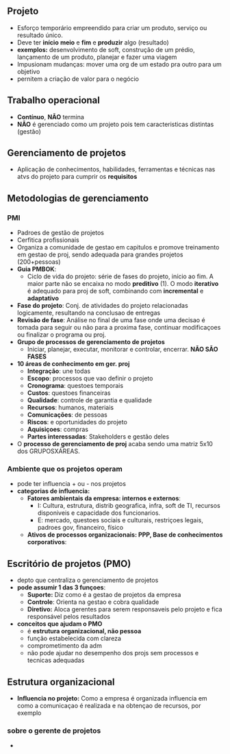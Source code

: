 ## Projeto 
- Esforço temporário empreendido para criar um produto, serviço ou resultado único.
- Deve ter **início** **meio** e **fim** e **produzir** algo (resultado)
- **exemplos:** desenvolvimento de soft, construção de um prédio, lançamento de um produto, planejar e fazer uma viagem
- Impusionam mudanças: mover uma org de um estado pra outro para um objetivo
- pernitem a criação de valor para o negócio

## Trabalho operacional
- **Contínuo**, **NÃO** termina
- **NÃO** é gerenciado como um projeto pois tem caracteristicas distintas (gestão)

## Gerenciamento de projetos
- Aplicação de conhecimentos, habilidades, ferramentas e técnicas nas atvs do projeto para cumprir os **requisitos**
## Metodologias de gerenciamento
### PMI
- Padroes de gestão de projetos
- Cerfitica profissionais
- Organiza a comunidade de gestao em capitulos e promove treinamento em gestao de proj, sendo adequada para grandes projetos (200+pessoas)
- **Guia PMBOK**:
	- Ciclo de vida do projeto: série de fases do projeto, início ao fim. A maior parte não se encaixa no modo **preditivo** (1). O modo **iterativo** é adequado para proj de soft, combinando com **incremental** e **adaptativo**
- **Fase do projeto**: Conj. de atividades do projeto relacionadas logicamente, resultando na conclusao de entregas
- **Revisão de fase**: Análise no final de uma fase onde uma decisao é tomada para seguir ou não para a proxima fase, continuar modificaçoes ou finalizar o programa ou proj.
- **Grupo de processos de gerenciamento de projetos**
	- Iniciar, planejar, executar, monitorar e controlar, encerrar. **NÃO SÃO FASES**
- **10 áreas de conhecimento em ger. proj**
	- **Integração**: une todas
	- **Escopo**: processos que vao definir o projeto
	- **Cronograma**: questoes temporais
	- **Custos**: questoes financeiras
	- **Qualidade**: controle de garantia e qualidade
	- **Recursos**: humanos, materiais
	- **Comunicações**: de pessoas
	- **Riscos**: e oportunidades do projeto
	- **Aquisiçoes**: compras
	- **Partes interessadas**: Stakeholders e gestão deles
- O **processo de gerenciamento de proj** acaba sendo uma matriz 5x10 dos GRUPOSXÁREAS. 

### Ambiente que os projetos operam
- pode ter influencia + ou - nos projetos
- **categorias de influencia:**
	- **Fatores ambientais da empresa: internos e externos**:
		- I: Cultura, estrutura, distrib geografica, infra, soft de TI, recursos disponiveis e capacidade dos funcionarios. 
		- E: mercado, questoes sociais e culturais, restriçoes legais, padroes gov, financeiro, físico
	- **Ativos de processos organizacionais: PPP, Base de conhecimentos corporativos**:
## Escritório de projetos (PMO)
- depto que centraliza o gerenciamento de projetos
- **pode assumir 1 das 3 funçoes**:
	- **Suporte:** Diz como é a gestao de projetos da empresa
	- **Controle**: Orienta na gestao e cobra qualidade
	- **Diretivo:** Aloca gerentes para serem responsaveis pelo projeto e fica responsável pelos resultados
- **conceitos que ajudam o PMO**
	- é **estrutura organizacional, não pessoa**
	- função estabelecida com clareza
	- comprometimento da adm
	- não pode ajudar no desempenho dos projs sem processos e tecnicas adequadas
## Estrutura organizacional
- **Influencia no projeto:** Como a empresa é organizada influencia em como a comunicaçao é realizada e na obtençao de recursos, por exemplo
### sobre o gerente de projetos
- 
